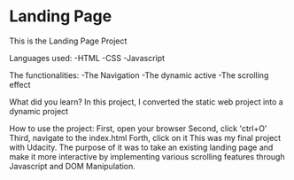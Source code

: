 # Landing Page

This is the Landing Page Project

Languages used:
-HTML -CSS -Javascript

The functionalities:
-The Navigation -The dynamic active -The scrolling effect

What did you learn?
In this project, I converted the static web project into a dynamic project

How to use the project:
First, open your browser Second, click 'ctrl+O' Third, navigate to the index.html Forth, click on it
This was my final project with Udacity. The purpose of it was to take an existing landing page and make it more interactive by implementing various scrolling features through Javascript and DOM Manipulation.
